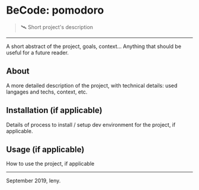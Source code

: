 # BeCode: pomodoro

> 🛰️ Short project's description

* * *

A short abstract of the project, goals, context… Anything that should be useful for a future reader.

## About

A more detailed description of the project, with technical details: used langages and techs, context, etc.

## Installation (if applicable)

Details of process to install / setup dev environment for the project, if applicable.

## Usage (if applicable)

How to use the project, if applicable

* * *

September 2019, leny.